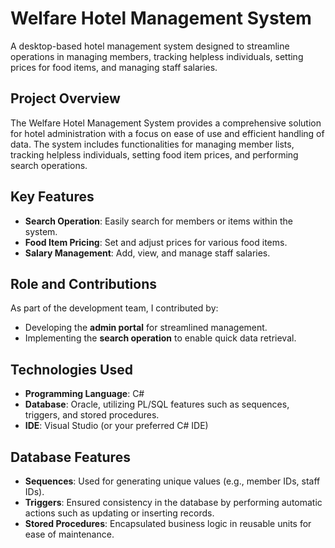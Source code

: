 # Welfare Hotel Management System

A desktop-based hotel management system designed to streamline operations in managing members, tracking helpless individuals, setting prices for food items, and managing staff salaries.

## Project Overview

The Welfare Hotel Management System provides a comprehensive solution for hotel administration with a focus on ease of use and efficient handling of data. The system includes functionalities for managing member lists, tracking helpless individuals, setting food item prices, and performing search operations.

## Key Features

- **Search Operation**: Easily search for members or items within the system.
- **Food Item Pricing**: Set and adjust prices for various food items.
- **Salary Management**: Add, view, and manage staff salaries.

## Role and Contributions

As part of the development team, I contributed by:

- Developing the **admin portal** for streamlined management.
- Implementing the **search operation** to enable quick data retrieval.

## Technologies Used

- **Programming Language**: C#
- **Database**: Oracle, utilizing PL/SQL features such as sequences, triggers, and stored procedures.
- **IDE**: Visual Studio (or your preferred C# IDE)

## Database Features

- **Sequences**: Used for generating unique values (e.g., member IDs, staff IDs).
- **Triggers**: Ensured consistency in the database by performing automatic actions such as updating or inserting records.
- **Stored Procedures**: Encapsulated business logic in reusable units for ease of maintenance.
